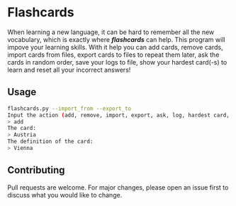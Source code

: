 # Flashcards
When learning a new language, it can be hard to remember all the new vocabulary, which is exactly where ***flashcards*** can help. This program will 
impove your learning skills. With it help you can add cards, remove cards, import cards from files, export cards to files to repeat them later, ask the cards in random order, 
save your logs to file, show your hardest card(-s) to learn and reset all your incorrect answers!

## Usage

```bash
flashcards.py --import_from --export_to
Input the action (add, remove, import, export, ask, log, hardest card, reset stats, exit):
> add
The card:
> Austria
The definition of the card:
> Vienna
```

## Contributing

Pull requests are welcome. For major changes, please open an issue first to discuss what you would like to change.
